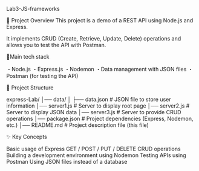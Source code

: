 Lab3-JS-frameworks

📌 Project Overview
This project is a demo of a REST API using Node.js and Express.

It implements CRUD (Create, Retrieve, Update, Delete) operations and allows you to test the API with Postman.

🔹Main tech stack

・Node.js
・Express.js
・Nodemon
・Data management with JSON files
・Postman (for testing the API)

📂 Project Structure

express-Lab/
│── data/
│ ├── data.json # JSON file to store user information
│── server1.js # Server to display root page
│── server2.js # Server to display JSON data
│── server3.js # Server to provide CRUD operations
│── package.json # Project dependencies (Express, Nodemon, etc.)
│── README.md # Project description file (this file)

✨ Key Concepts

Basic usage of Express
GET / POST / PUT / DELETE CRUD operations
Building a development environment using Nodemon
Testing APIs using Postman
Using JSON files instead of a database
